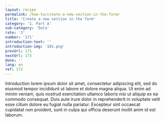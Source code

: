 ```yaml
---
layout: recipe
permalink: /how-to/create-a-new-section-in-the-form/
title: 'Create a new section in the form'
category: '1. Part A'
sub-category: 'Data'
rate: '3'
number: '171'
introduction-text: ''
introduction-img: '101.png'
prevUrl: 171
nextUrl: 173
done: ''
lang: en
ref: 172
---
```


Introduction lorem ipsum dolor sit amet, consectetur adipiscing elit, sed do eiusmod tempor incididunt ut labore et dolore magna aliqua. Ut enim ad minim veniam, quis nostrud exercitation ullamco laboris nisi ut aliquip ex ea commodo consequat. Duis aute irure dolor in reprehenderit in voluptate velit esse cillum dolore eu fugiat nulla pariatur. Excepteur sint occaecat cupidatat non proident, sunt in culpa qui officia deserunt mollit anim id est laborum.

